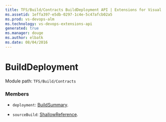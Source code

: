 ```yaml
---
title: TFS/Build/Contracts BuildDeployment API | Extensions for Visual Studio Team Services
ms.assetid: 1effa397-e5db-0297-1c4e-5c47afcb02a5
ms.prod: vs-devops-alm
ms.technology: vs-devops-extensions-api
generated: true
ms.manager: douge
ms.author: elbatk
ms.date: 08/04/2016
---
```


# BuildDeployment

Module path: `TFS/Build/Contracts`


### Members

* `deployment`: [BuildSummary](./BuildSummary.md). 

* `sourceBuild`: [ShallowReference](./ShallowReference.md). 

